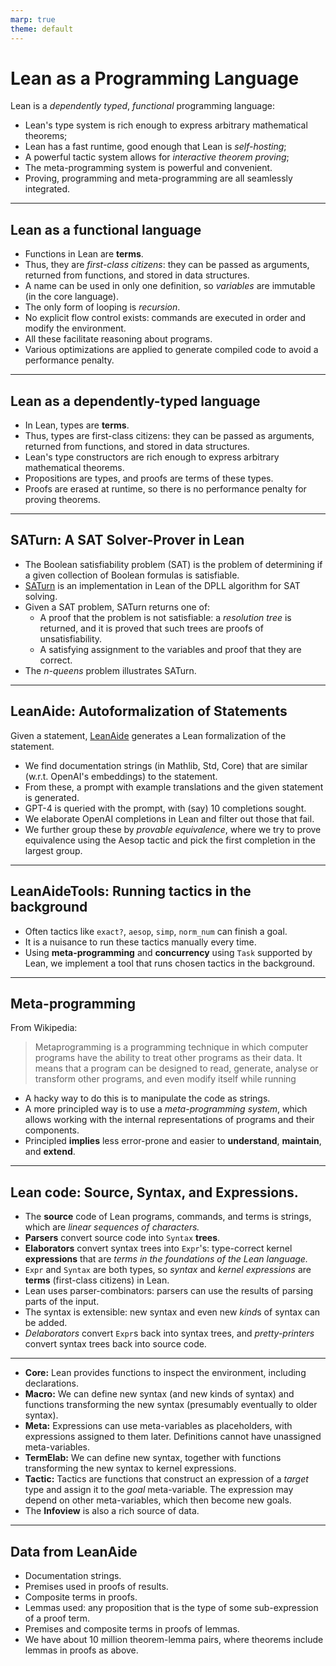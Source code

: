 ```yaml
---
marp: true
theme: default
---
```



# Lean as a Programming Language

Lean is a _dependently typed_, _functional_ programming language:

* Lean's type system is rich enough to express arbitrary mathematical theorems;
* Lean has a fast runtime, good enough that Lean is *self-hosting*;
* A powerful tactic system allows for *interactive theorem proving*;
* The meta-programming system is powerful and convenient.
* Proving, programming and meta-programming are all seamlessly integrated.

---

## Lean as a functional language

* Functions in Lean are **terms**.
* Thus, they are *first-class citizens*: they can be passed as arguments, returned from functions, and stored in data structures.
* A name can be used in only one definition, so *variables* are immutable (in the core language).
* The only form of looping is *recursion*.
* No explicit flow control exists: commands are executed in order and modify the environment.
* All these facilitate reasoning about programs.
* Various optimizations are applied to generate compiled code to avoid a performance penalty.

---

## Lean as a dependently-typed language

* In Lean, types are **terms**.
* Thus, types are first-class citizens: they can be passed as arguments, returned from functions, and stored in data structures.
* Lean's type constructors are rich enough to express arbitrary mathematical theorems.
* Propositions are types, and proofs are terms of these types.
* Proofs are erased at runtime, so there is no performance penalty for proving theorems.

---

## SATurn: A SAT Solver-Prover in Lean

* The Boolean satisfiability problem (SAT) is the problem of determining if a given collection of Boolean formulas is satisfiable.
* [SATurn](https://github.com/siddhartha-gadgil/Saturn) is an implementation in Lean of the DPLL algorithm for SAT solving.
* Given a SAT problem, SATurn returns one of:
  * A proof that the problem is not satisfiable: a *resolution tree* is returned, and it is proved that such trees are proofs of unsatisfiability.
  * A satisfying assignment to the variables and proof that they are correct.
* The _n-queens_ problem illustrates SATurn.

--- 

## LeanAide: Autoformalization of Statements

Given a statement, [LeanAide](https://github.com/siddhartha-gadgil/LeanAide) generates a Lean formalization of the statement.

* We find documentation strings (in Mathlib, Std, Core) that are similar (w.r.t. OpenAI's embeddings) to the statement.
* From these, a prompt with example translations and the given statement is generated.
* GPT-4 is queried with the prompt, with (say) 10 completions sought.
* We elaborate OpenAI completions in Lean and filter out those that fail.
* We further group these by *provable equivalence*, where we try to prove equivalence using the Aesop tactic and pick the first completion in the largest group.

---

## LeanAideTools: Running tactics in the background

* Often tactics like `exact?`, `aesop`, `simp`, `norm_num` can finish a goal.
* It is a nuisance to run these tactics manually every time.
* Using **meta-programming** and **concurrency** using `Task` supported by Lean, we implement a tool that runs chosen tactics in the background.

---

## Meta-programming

From Wikipedia:
> Metaprogramming is a programming technique in which computer programs have the ability to treat other programs as their data. It means that a program can be designed to read, generate, analyse or transform other programs, and even modify itself while running

* A hacky way to do this is to manipulate the code as strings.
* A more principled way is to use a *meta-programming system*, which allows working with the internal representations of programs and their components.
* Principled **implies** less error-prone and easier to **understand**, **maintain**, and **extend**.

---

## Lean code: Source, Syntax, and Expressions.

* The **source** code of Lean programs, commands, and terms is strings, which are *linear sequences of characters.*
* **Parsers** convert source code into `Syntax` **trees**.
* **Elaborators** convert syntax trees into `Expr`'s: type-correct kernel **expressions** that are *terms in the foundations of the Lean language.*
* `Expr` and `Syntax` are both types, so *syntax* and _kernel expressions_ are **terms** (first-class citizens) in Lean.
* Lean uses parser-combinators: parsers can use the results of parsing parts of the input.
* The syntax is extensible: new syntax and even new *kind*s of syntax can be added.
* *Delaborators* convert `Expr`s back into syntax trees, and *pretty-printers* convert syntax trees back into source code.

---

* **Core:** Lean provides functions to inspect the environment, including declarations.
* **Macro:** We can define new syntax (and new kinds of syntax) and functions transforming the new syntax (presumably eventually to older syntax).
* **Meta:** Expressions can use meta-variables as placeholders, with expressions assigned to them later. Definitions cannot have unassigned meta-variables.
* **TermElab:** We can define new syntax, together with functions transforming the new syntax to kernel expressions.
* **Tactic:** Tactics are functions that construct an expression of a *target* type and assign it to the *goal* meta-variable. The expression may depend on other meta-variables, which then become new goals.
* The **Infoview** is also a rich source of data.

---

## Data from LeanAide

* Documentation strings.
* Premises used in proofs of results.
* Composite terms in proofs.
* Lemmas used: any proposition that is the type of some sub-expression of a proof term.
* Premises and composite terms in proofs of lemmas.
* We have about 10 million theorem-lemma pairs, where theorems include lemmas in proofs as above.
